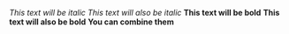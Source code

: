*This text will be italic*
_This text will also be italic_
**This text will be bold**
__This text will also be bold__
__You **can** combine them__
